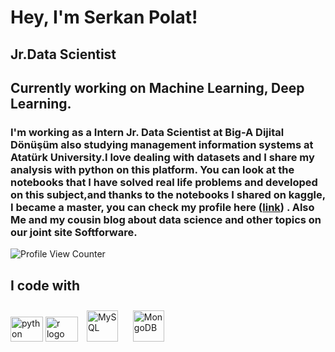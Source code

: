 Hey, I'm Serkan Polat!  
=============================

Jr.Data Scientist
------------------------------------
Currently working on Machine Learning, Deep Learning.
------------------------------------
### I'm working as a Intern Jr. Data Scientist at **Big-A Dijital Dönüşüm** also studying management information systems at Atatürk University.I love dealing with datasets and I share my analysis with python on this platform. You can look at the notebooks that I have solved real life problems and developed on this subject,and thanks to the notebooks I shared on kaggle, I became a master, you can check my profile here ([link](https://www.kaggle.com/serkanp)) . Also Me and my cousin blog about data science and other topics on our joint site **Softforware**.

![Profile View Counter](https://komarev.com/ghpvc/?username=serkannpolatt)


## I code with
<div align="left">
  <img src="https://cdn.jsdelivr.net/gh/devicons/devicon/icons/python/python-original.svg" height="40" width="52" alt="python logo"  />
  <img src="https://cdn.jsdelivr.net/gh/devicons/devicon/icons/r/r-original.svg" height="40" width="52" alt="r logo"  />
  <a href="https://www.mysql.com/" target="_blank"><img style="margin: 10px" src="https://profilinator.rishav.dev/skills-assets/mysql-original-wordmark.svg" alt="MySQL" height="50" /></a>  
 <a href="https://www.mongodb.com/" target="_blank"><img style="margin: 10px" src="https://profilinator.rishav.dev/skills-assets/mongodb-original-wordmark.svg" alt="MongoDB" height="50" /></a>  
</div>


<br/>  











